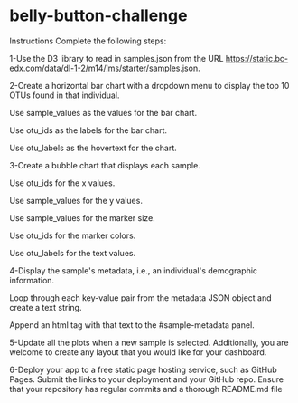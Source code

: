 # belly-button-challenge


Instructions
Complete the following steps:

1-Use the D3 library to read in samples.json from the URL https://static.bc-edx.com/data/dl-1-2/m14/lms/starter/samples.json.


2-Create a horizontal bar chart with a dropdown menu to display the top 10 OTUs found in that individual.

Use sample_values as the values for the bar chart.

Use otu_ids as the labels for the bar chart.

Use otu_labels as the hovertext for the chart.


3-Create a bubble chart that displays each sample.

Use otu_ids for the x values.

Use sample_values for the y values.

Use sample_values for the marker size.

Use otu_ids for the marker colors.

Use otu_labels for the text values.



4-Display the sample's metadata, i.e., an individual's demographic information.

Loop through each key-value pair from the metadata JSON object and create a text string.

Append an html tag with that text to the #sample-metadata panel.


5-Update all the plots when a new sample is selected. Additionally, you are welcome to create any layout that you would like for your dashboard.

6-Deploy your app to a free static page hosting service, such as GitHub Pages. Submit the links to your deployment and your GitHub repo. Ensure that your repository has regular commits and a thorough README.md file
